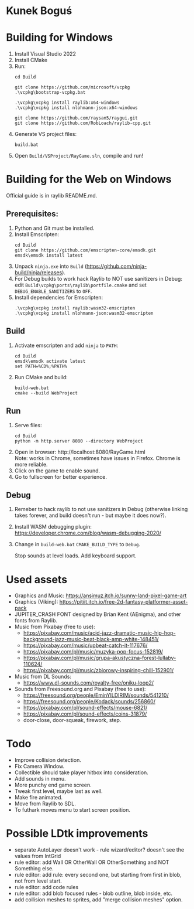 # Kunek Boguś

# Building for Windows

1. Install Visual Studio 2022
2. Install CMake
3. Run:
    ```
    cd Build

    git clone https://github.com/microsoft/vcpkg
    .\vcpkg\bootstrap-vcpkg.bat
   
    .\vcpkg\vcpkg install raylib:x64-windows
    .\vcpkg\vcpkg install nlohmann-json:x64-windows

    git clone https://github.com/raysan5/raygui.git
    git clone https://github.com/RobLoach/raylib-cpp.git
    ```
4. Generate VS project files:
   ```
   build.bat
   ```
5. Open `Build/VSProject/RayGame.sln`, compile and run!


# Building for the Web on Windows

Official guide is in raylib README.md.

## Prerequisites:

1. Python and Git must be installed.
2. Install Emscripten:
   ```
   cd Build
   git clone https://github.com/emscripten-core/emsdk.git
   emsdk\emsdk install latest
   ```
3. Unpack `ninja.exe` into `Build` (https://github.com/ninja-build/ninja/releases).
4. For Debug builds to work hack Raylib to NOT use sanitizers in Debug:  
   edit `Build\vcpkg\ports\raylib\portfile.cmake` and set `DEBUG_ENABLE_SANITIZERS` to `OFF`.
3. Install dependencies for Emscripten:
   ```
   .\vcpkg\vcpkg install raylib:wasm32-emscripten
   .\vcpkg\vcpkg install nlohmann-json:wasm32-emscripten
   ```

## Build

1. Activate emscripten and add `ninja` to `PATH`:
   ```
   cd Build
   emsdk\emsdk activate latest
   set PATH=%CD%;%PATH%
   ```
2. Run CMake and build:
   ```
   build-web.bat
   cmake --build WebProject
   ```
   
## Run

1. Serve files:
    ```
    cd Build
    python -m http.server 8080 --directory WebProject
    ```
2. Open in browser: http://localhost:8080/RayGame.html  
   Note: works in Chrome, sometimes have issues in Firefox. Chrome is more reliable.
3. Click on the game to enable sound.
4. Go to fullscreen for better experience.


## Debug

1. Remeber to hack raylib to not use sanitizers in Debug (otherwise linking takes forever, and build doesn't run - but maybe it does now?).
2. Install WASM debugging plugin: https://developer.chrome.com/blog/wasm-debugging-2020/
3. Change in `build-web.bat` `CMAKE_BUILD_TYPE` to `Debug`.
   
   Stop sounds at level loads.
   Add keyboard support.
   

# Used assets

- Graphics and Music: https://ansimuz.itch.io/sunny-land-pixel-game-art
- Graphics (Viking): https://pitiit.itch.io/free-2d-fantasy-platformer-asset-pack
- JUPITER_CRASH FONT designed by Brian Kent (AEnigma), and other fonts from Raylib.
- Music from Pixabay (free to use):
    - https://pixabay.com/music/acid-jazz-dramatic-music-hip-hop-background-jazz-music-beat-black-amp-white-148451/
    - https://pixabay.com/music/upbeat-catch-it-117676/
    - https://pixabay.com/pl/music/muzyka-pop-focus-152819/
    - https://pixabay.com/pl/music/grupa-akustyczna-forest-lullaby-110624/
    - https://pixabay.com/pl/music/zbiorowy-inspiring-chill-152901/
- Music from DL Sounds:
    - https://www.dl-sounds.com/royalty-free/oniku-loop2/
- Sounds from Freesound.org and Pixabay (free to use):
    - https://freesound.org/people/EminYILDIRIM/sounds/541210/
    - https://freesound.org/people/Kodack/sounds/256860/
    - https://pixabay.com/pl/sound-effects/mouse-6821/
    - https://pixabay.com/pl/sound-effects/coins-31879/
    - door-close, door-squeak, firework, step.


# Todo

- Improve collision detection.
- Fix Camera Window.
- Collectible should take player hitbox into consideration.
- Add sounds in menu.
- More punchy end game screen.
- Tweak first level, maybe last as well.
- Make fire animated.
- Move from Raylib to SDL.
- To futhark moves menu to start screen position.


# Possible LDtk improvements

- separate AutoLayer doesn't work - rule wizard/editor? doesn't see the values from IntGrid
- rule editor: add Wall OR OtherWall OR OtherSomething and NOT Something else.
- rule editor: add rule: every second one, but starting from first in blob, not from level start.
- rule editor: add code rules
- rule editor: add blob focused rules - blob outline, blob inside, etc.
- add collision meshes to sprites, add "merge collision meshes" option.
